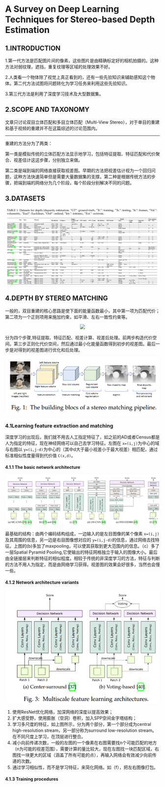 # A Survey on Deep Learning Techniques for Stereo-based Depth Estimation

## 1.INTRODUCTION

1.第一代方法是匹配图片间的像素，这些图片是由精确标定好的相机拍摄的。这种方法对弱纹理，遮挡，重复纹理等区域的处理效果不好。

2.人类看一个物体除了视觉上真正看到的，还有一些先验知识来辅助感知这个物体。第二代方法试图将问题转化为学习任务来利用这些先验知识。

3.第三代方法是利用了深度学习技术及大型数据集。

## 2.SCOPE AND TAXONOMY

文章只讨论双目立体匹配和多目立体匹配（Multi-View Stereo），对于单目的重建和基于视频的重建并不在这篇综述的讨论范围内。

---

重建的方法分为了两类：

第一类是模拟传统的立体匹配方法显示地学习，包括特征提取、特征匹配和代价聚合、视差估计这这步骤，分别独立来做。

第二类是端到端的网络直接获取视差图。早期的方法把视差估计视为一个回归问题，这种方法快速简单但是需要大量数据集的支撑。第二种是根据传统方法的步骤，把端到端的网络分为几个阶段，每个阶段分别解决不同的问题。

## 3.DATASETS

<img align="center" src="Images/0101.png">

## 4.DEPTH BY STEREO MATCHING

一般的，双目重建的核心思路是使下面的能量函数最小，其中第一项为匹配代价；第二项为一个正则项用来施加约束，如平滑、左右一致性约束等。

<div align=center>
<img src="https://latex.codecogs.com/gif.latex?E%28D%29%3D%5Csum_%7Bx%7DC%28x%2Cd_%7Bx%7D%29++%5Csum_%7Bx%7D%5Csum_%7By%5Cin%20N_%7Bx%7D%20%7DE_%7Bs%7D%28d_%7Bx%7D%2Cd_%7By%7D%29" width=50%>
</div>

分为四个步骤,特征提取、特征匹配、视差计算、视差后处理。前两步构造代价空间。第三步正则化代价空间，然后通过最小化能量函数得到初步的视差图。最后一步是对得到的视差图进行优化和后处理。

<img align="center" src="Images/0102.png">

### 4.1Learning feature extraction and matching

深度学习的出现后，我们就不用去人工指定特征了，如之前的AD或者Census都是人为指定的特征，现在神经网络可以自己去学习特征。左图在 `x=(i,j)`为中心的域与右图以 `y=(i,j-d)`为中心的（其中d大于最小视差小于最大视差）相匹配，通过标准相似性度量得到代价值 `C(x,d)`。

#### 4.1.1 The basic network architecture

<div align=center>
<img src="Images/0103.png">
</div>

最基础的结构：由两个编码结构组成，一边输入的是左目图像的某个像素 `x=(i,j)`及其周围的信息，另一边是右目图像想对应的 `y=(i,j-d)`的信息，通过网络去找特征。上图的(b)多加了maxpooling，可以使其获取到更大范围内的信息。（c）多了一层Spatial Pyramid Pooling,它使输出的特征网格独立于输入的图像大小。最后由全链接层来判断特征的相似程度。相较于传统的非深度学习的方法，特征与判断的方法不用人为指定，而是由网络学习获得。视差图的效果会好很多，当然也会慢一些。

#### 4.1.2 Network architecture variants

<div align=center>
<img src="Images/0104.png">
</div>

1. 使用ResNet优化网络，加深网络的深度以提高效果；
2. 扩大感受野，使用膨胀（空洞）卷积，加入SPP空间金字塔结构；
3. 学习多尺度的特征，如上图所示，分为两个部分，第一个部分成为central high-resolution stream，另一部分称为surround low-resolution stream。在不同尺度上学习，在顶层进行整合。
4. 减小向前传递次数，一般的左图的一个像素在右图需要找n个可能匹配的地方（n为可能的视差范围），需要计算的量比较大，现在左图找一块匹配区域，右图找一块更大的区域（涵盖了所有可能的点），再输入网络会有效减少向前传递的次数。
5. 通过学习相似性，而不是学习特征，来简化网络。如（f），把左右图像打包。

#### 4.1.3 Training procedures
